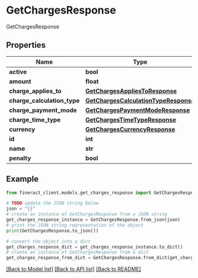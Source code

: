 # GetChargesResponse

GetChargesResponse

## Properties

Name | Type | Description | Notes
------------ | ------------- | ------------- | -------------
**active** | **bool** |  | [optional] 
**amount** | **float** |  | [optional] 
**charge_applies_to** | [**GetChargesAppliesToResponse**](GetChargesAppliesToResponse.md) |  | [optional] 
**charge_calculation_type** | [**GetChargesCalculationTypeResponse**](GetChargesCalculationTypeResponse.md) |  | [optional] 
**charge_payment_mode** | [**GetChargesPaymentModeResponse**](GetChargesPaymentModeResponse.md) |  | [optional] 
**charge_time_type** | [**GetChargesTimeTypeResponse**](GetChargesTimeTypeResponse.md) |  | [optional] 
**currency** | [**GetChargesCurrencyResponse**](GetChargesCurrencyResponse.md) |  | [optional] 
**id** | **int** |  | [optional] 
**name** | **str** |  | [optional] 
**penalty** | **bool** |  | [optional] 

## Example

```python
from fineract_client.models.get_charges_response import GetChargesResponse

# TODO update the JSON string below
json = "{}"
# create an instance of GetChargesResponse from a JSON string
get_charges_response_instance = GetChargesResponse.from_json(json)
# print the JSON string representation of the object
print(GetChargesResponse.to_json())

# convert the object into a dict
get_charges_response_dict = get_charges_response_instance.to_dict()
# create an instance of GetChargesResponse from a dict
get_charges_response_from_dict = GetChargesResponse.from_dict(get_charges_response_dict)
```
[[Back to Model list]](../README.md#documentation-for-models) [[Back to API list]](../README.md#documentation-for-api-endpoints) [[Back to README]](../README.md)


